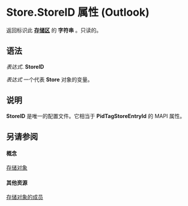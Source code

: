 
# Store.StoreID 属性 (Outlook)

返回标识此 **[存储区](1eb22fe9-8849-7476-5388-2515b48591b9.md)** 的 **字符串** 。只读的。


## 语法

 _表达式_. **StoreID**

 _表达式_ 一个代表 **Store** 对象的变量。


## 说明

 **StoreID** 是唯一的配置文件。它相当于 **PidTagStoreEntryId** 的 MAPI 属性。


## 另请参阅


#### 概念


[存储对象](1eb22fe9-8849-7476-5388-2515b48591b9.md)
#### 其他资源


[存储对象的成员](84c1d423-e507-0b3b-6570-33829b94be04.md)
